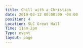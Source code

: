 ```yaml
---
title: Chill with a Christian
date: 2019-03-12 00:00:00 -04:00
position: 4
Location: SLC Great Hall
Time: 11am-2pm
Type: event
layout: page
---
```


